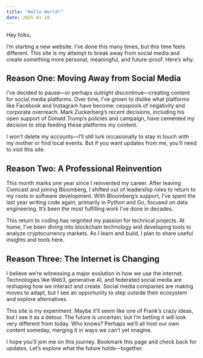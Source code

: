 ```yaml
---
title: "Hello World!"
date: 2025-01-18
---
```

Hey folks,

I’m starting a new website. I’ve done this many times, but this time feels different. This site is my attempt to break away from social media and create something more personal, meaningful, and future-proof. Here’s why.

## Reason One: Moving Away from Social Media
I’ve decided to pause—or perhaps outright discontinue—creating content for social media platforms. Over time, I’ve grown to dislike what platforms like Facebook and Instagram have become: cesspools of negativity and corporate overreach. Mark Zuckerberg’s recent decisions, including his open support of Donald Trump’s policies and campaign, have cemented my decision to stop feeding these platforms my content.

I won’t delete my accounts—I’ll still lurk occasionally to stay in touch with my mother or find local events. But if you want updates from me, you’ll need to visit this site.

## Reason Two: A Professional Reinvention
This month marks one year since I reinvented my career. After leaving Comcast and joining Bloomberg, I shifted out of leadership roles to return to my roots in software development. With Bloomberg’s support, I’ve spent the last year writing code again, primarily in Python and Go, focused on data engineering. It’s been the most fulfilling work I’ve done in decades.

This return to coding has reignited my passion for technical projects. At home, I’ve been diving into blockchain technology and developing tools to analyze cryptocurrency markets. As I learn and build, I plan to share useful insights and tools here.

## Reason Three: The Internet is Changing
I believe we’re witnessing a major evolution in how we use the internet. Technologies like Web3, generative AI, and federated social media are reshaping how we interact and create. Social media companies are making moves to adapt, but I see an opportunity to step outside their ecosystem and explore alternatives.

This site is my experiment. Maybe it’ll seem like one of Frank’s crazy ideas, but I see it as a detour. The future is uncertain, but I’m betting it will look very different from today. Who knows? Perhaps we’ll all host our own content someday, merging it in ways we can’t yet imagine.

I hope you’ll join me on this journey. Bookmark this page and check back for updates. Let’s explore what the future holds—together.
